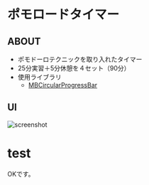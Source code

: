 # ポモロードタイマー

## ABOUT

- ポモドーロテクニックを取り入れたタイマー
- 25分実習＋5分休憩を４セット（90分）
- 使用ライブラリ
  - [MBCircularProgressBar](https://github.com/MatiBot/MBCircularProgressBar)

## UI

![screenshot](https://user-images.githubusercontent.com/35165532/201614326-9f739c9c-594a-44ef-83d7-ab52a72532d3.png)

# test

OKです。
